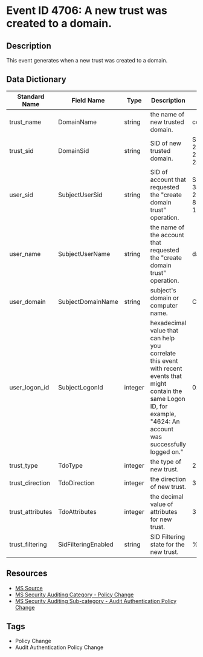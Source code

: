 # Event ID 4706: A new trust was created to a domain.

## Description
This event generates when a new trust was created to a domain.

## Data Dictionary
|Standard Name|Field Name|Type|Description|Sample Value|
|---|---|---|---|---|
|trust_name|DomainName|string|the name of new trusted domain.|corp.contoso.local|
|trust_sid|DomainSid|string|SID of new trusted domain.|S-1-5-21-2226861337-2836268956-2433141405|
|user_sid|SubjectUserSid|string|SID of account that requested the "create domain trust" operation.|S-1-5-21-3457937927-2839227994-823803824-1104|
|user_name|SubjectUserName|string|the name of the account that requested the "create domain trust" operation.|dadmin|
|user_domain|SubjectDomainName|string|subject's domain or computer name.|CONTOSO|
|user_logon_id|SubjectLogonId|integer|hexadecimal value that can help you correlate this event with recent events that might contain the same Logon ID, for example, "4624: An account was successfully logged on."|0x3e99d6|
|trust_type|TdoType|integer|the type of new trust.|2|
|trust_direction|TdoDirection|integer|the direction of new trust.|3|
|trust_attributes|TdoAttributes|integer|the decimal value of attributes for new trust.|32|
|trust_filtering|SidFilteringEnabled|string|SID Filtering state for the new trust.|%%1796|

## Resources
* [MS Source](https://github.com/MicrosoftDocs/windows-itpro-docs/blob/public/windows/security/threat-protection/auditing/event-4706.md)
* [MS Security Auditing Category - Policy Change](https://docs.microsoft.com/en-us/windows/security/threat-protection/auditing/advanced-security-audit-policy-settings#policy-change)
* [MS Security Auditing Sub-category - Audit Authentication Policy Change](https://github.com/MicrosoftDocs/windows-itpro-docs/tree/master/windows/security/threat-protection/auditing/audit-authentication-policy-change.md)

## Tags
* Policy Change
* Audit Authentication Policy Change